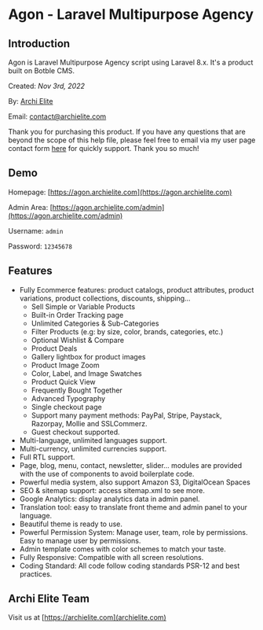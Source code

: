 # Agon - Laravel Multipurpose Agency

## Introduction

Agon is Laravel Multipurpose Agency script using Laravel 8.x. It's a product built on Botble CMS.

Created: _Nov 3rd, 2022_

By: [Archi Elite](https://archielite.com)

Email: [contact@archielite.com](mailto:contact@archielite.com)

Thank you for purchasing this product. If you have any questions that are beyond the scope of this help file,
please feel free to email via my user page contact form [here](https://codecanyon.net.net/user/archielite) for quickly support. Thank you so much!

## Demo

Homepage: [https://agon.archielite.com](https://agon.archielite.com)

Admin Area: [https://agon.archielite.com/admin](https://agon.archielite.com/admin)

Username: `admin`

Password: `12345678`

## Features

- Fully Ecommerce features: product catalogs, product attributes, product variations, product collections, discounts, shipping…
    - Sell Simple or Variable Products
    - Built-in Order Tracking page
    - Unlimited Categories & Sub-Categories
    - Filter Products (e.g: by size, color, brands, categories, etc.)
    - Optional Wishlist & Compare
    - Product Deals
    - Gallery lightbox for product images
    - Product Image Zoom
    - Color, Label, and Image Swatches
    - Product Quick View
    - Frequently Bought Together
    - Advanced Typography
    - Single checkout page
    - Support many payment methods: PayPal, Stripe, Paystack, Razorpay, Mollie and SSLCommerz.
    - Guest checkout supported.
- Multi-language, unlimited languages support.
- Multi-currency, unlimited currencies support.
- Full RTL support.
- Page, blog, menu, contact, newsletter, slider… modules are provided with the use of components to avoid boilerplate code.
- Powerful media system, also support Amazon S3, DigitalOcean Spaces
- SEO & sitemap support: access sitemap.xml to see more.
- Google Analytics: display analytics data in admin panel.
- Translation tool: easy to translate front theme and admin panel to your language.
- Beautiful theme is ready to use.
- Powerful Permission System: Manage user, team, role by permissions. Easy to manage user by permissions.
- Admin template comes with color schemes to match your taste.
- Fully Responsive: Compatible with all screen resolutions.
- Coding Standard: All code follow coding standards PSR-12 and best practices.

## Archi Elite Team

Visit us at [https://archielite.com](archielite.com)
